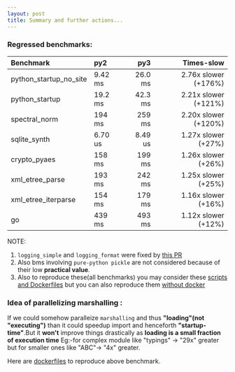 ```yaml
---
layout: post
title: Summary and further actions...
---
```


### Regressed benchmarks:

| **Benchmark**           | **py2**     |  **py3**   | **Times-slow**        |
| :-------                | :-------    | -------:   | -------:              |
| python_startup_no_site  |    9.42 ms  |   26.0 ms  |   2.76x slower (+176%) |
| python_startup          |    19.2 ms  |   42.3 ms  |   2.21x slower (+121%) |
| spectral_norm           |    194 ms   |   259 ms   |   2.20x slower (+120%) |
| sqlite_synth            |    6.70 us  |   8.49 us  |   1.27x slower (+27%)  |
| crypto_pyaes            |    158 ms   |   199 ms   |   1.26x slower (+26%)  |
| xml_etree_parse         |    193 ms   |   242 ms   |   1.25x slower (+25%)  |
| xml_etree_iterparse     |    154 ms   |   179 ms   |   1.16x slower (+16%)  |
| go                      |    439 ms   |   493  ms  |   1.12x slower (+12%)  |

NOTE:
1. `logging_simple` and `logging_format` were fixed by [this PR](https://github.com/python/performance/pull/27)
2. Also bms involving `pure-python pickle` are not considered because of their low **practical value**.
3. Also to reproduce these(all benchmarks) you may consider these [scripts and Dockerfiles](https://github.com/bhavishyagopesh/gsoc_2017/tree/master/reproducible_instances/startup_time/basic_comparision) but you can also reproduce them [without docker](https://bhavishyagopesh.github.io/Third-Post/)

### Idea of parallelizing marshalling :

If we could somehow paralleize `marshalling` and thus **"loading"(not "executing")** than it could speedup import and henceforth **"startup-time"**.But it **won't** improve things drastically as **loading is a small fraction of execution time**
Eg:-for complex module like "typings" -> "29x" greater but for smaller ones like "ABC"-> "4x" greater.

Here are [dockerfiles](https://github.com/bhavishyagopesh/gsoc_2017/tree/master/reproducible_instances/startup_time/load_and_exec) to reproduce above benchmark.
